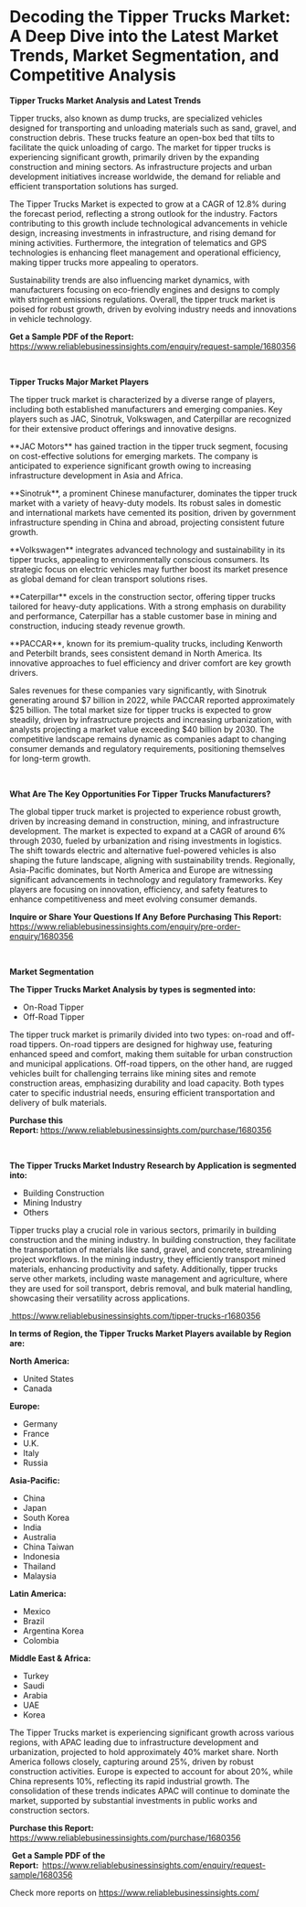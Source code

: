 <p><h1>Decoding the Tipper Trucks Market: A Deep Dive into the Latest Market Trends, Market Segmentation, and Competitive Analysis</h1></p><p><strong>Tipper Trucks Market Analysis and Latest Trends</strong></p>
<p><p>Tipper trucks, also known as dump trucks, are specialized vehicles designed for transporting and unloading materials such as sand, gravel, and construction debris. These trucks feature an open-box bed that tilts to facilitate the quick unloading of cargo. The market for tipper trucks is experiencing significant growth, primarily driven by the expanding construction and mining sectors. As infrastructure projects and urban development initiatives increase worldwide, the demand for reliable and efficient transportation solutions has surged.</p><p>The Tipper Trucks Market is expected to grow at a CAGR of 12.8% during the forecast period, reflecting a strong outlook for the industry. Factors contributing to this growth include technological advancements in vehicle design, increasing investments in infrastructure, and rising demand for mining activities. Furthermore, the integration of telematics and GPS technologies is enhancing fleet management and operational efficiency, making tipper trucks more appealing to operators.</p><p>Sustainability trends are also influencing market dynamics, with manufacturers focusing on eco-friendly engines and designs to comply with stringent emissions regulations. Overall, the tipper truck market is poised for robust growth, driven by evolving industry needs and innovations in vehicle technology.</p></p>
<p><strong>Get a Sample PDF of the Report:&nbsp;</strong> <a href="https://www.reliablebusinessinsights.com/enquiry/request-sample/1680356?utm_campaign=3053&utm_medium=2&utm_source=Github&utm_content=ia&utm_term=30032025&utm_id=tipper-trucks">https://www.reliablebusinessinsights.com/enquiry/request-sample/1680356</a></p>
<p>&nbsp;</p>
<p><strong>Tipper Trucks Major Market Players</strong></p>
<p><p>The tipper truck market is characterized by a diverse range of players, including both established manufacturers and emerging companies. Key players such as JAC, Sinotruk, Volkswagen, and Caterpillar are recognized for their extensive product offerings and innovative designs.</p><p>**JAC Motors** has gained traction in the tipper truck segment, focusing on cost-effective solutions for emerging markets. The company is anticipated to experience significant growth owing to increasing infrastructure development in Asia and Africa.</p><p>**Sinotruk**, a prominent Chinese manufacturer, dominates the tipper truck market with a variety of heavy-duty models. Its robust sales in domestic and international markets have cemented its position, driven by government infrastructure spending in China and abroad, projecting consistent future growth.</p><p>**Volkswagen** integrates advanced technology and sustainability in its tipper trucks, appealing to environmentally conscious consumers. Its strategic focus on electric vehicles may further boost its market presence as global demand for clean transport solutions rises.</p><p>**Caterpillar** excels in the construction sector, offering tipper trucks tailored for heavy-duty applications. With a strong emphasis on durability and performance, Caterpillar has a stable customer base in mining and construction, inducing steady revenue growth.</p><p>**PACCAR**, known for its premium-quality trucks, including Kenworth and Peterbilt brands, sees consistent demand in North America. Its innovative approaches to fuel efficiency and driver comfort are key growth drivers.</p><p>Sales revenues for these companies vary significantly, with Sinotruk generating around $7 billion in 2022, while PACCAR reported approximately $25 billion. The total market size for tipper trucks is expected to grow steadily, driven by infrastructure projects and increasing urbanization, with analysts projecting a market value exceeding $40 billion by 2030. The competitive landscape remains dynamic as companies adapt to changing consumer demands and regulatory requirements, positioning themselves for long-term growth.</p></p>
<p>&nbsp;</p>
<p><strong>What Are The Key Opportunities For Tipper Trucks Manufacturers?</strong></p>
<p><p>The global tipper truck market is projected to experience robust growth, driven by increasing demand in construction, mining, and infrastructure development. The market is expected to expand at a CAGR of around 6% through 2030, fueled by urbanization and rising investments in logistics. The shift towards electric and alternative fuel-powered vehicles is also shaping the future landscape, aligning with sustainability trends. Regionally, Asia-Pacific dominates, but North America and Europe are witnessing significant advancements in technology and regulatory frameworks. Key players are focusing on innovation, efficiency, and safety features to enhance competitiveness and meet evolving consumer demands.</p></p>
<p><strong>Inquire or Share Your Questions If Any Before Purchasing This Report:</strong> <a href="https://www.reliablebusinessinsights.com/enquiry/pre-order-enquiry/1680356?utm_campaign=3053&utm_medium=2&utm_source=Github&utm_content=ia&utm_term=30032025&utm_id=tipper-trucks">https://www.reliablebusinessinsights.com/enquiry/pre-order-enquiry/1680356</a></p>
<p>&nbsp;</p>
<p><strong>Market Segmentation</strong></p>
<p><strong>The Tipper Trucks Market Analysis by types is segmented into:</strong></p>
<p><ul><li>On-Road Tipper</li><li>Off-Road Tipper</li></ul></p>
<p><p>The tipper truck market is primarily divided into two types: on-road and off-road tippers. On-road tippers are designed for highway use, featuring enhanced speed and comfort, making them suitable for urban construction and municipal applications. Off-road tippers, on the other hand, are rugged vehicles built for challenging terrains like mining sites and remote construction areas, emphasizing durability and load capacity. Both types cater to specific industrial needs, ensuring efficient transportation and delivery of bulk materials.</p></p>
<p><strong>Purchase this Report:&nbsp;</strong><a href="https://www.reliablebusinessinsights.com/purchase/1680356?utm_campaign=3053&utm_medium=2&utm_source=Github&utm_content=ia&utm_term=30032025&utm_id=tipper-trucks">https://www.reliablebusinessinsights.com/purchase/1680356</a></p>
<p>&nbsp;</p>
<p><strong>The Tipper Trucks Market Industry Research by Application is segmented into:</strong></p>
<p><ul><li>Building Construction</li><li>Mining Industry</li><li>Others</li></ul></p>
<p><p>Tipper trucks play a crucial role in various sectors, primarily in building construction and the mining industry. In building construction, they facilitate the transportation of materials like sand, gravel, and concrete, streamlining project workflows. In the mining industry, they efficiently transport mined materials, enhancing productivity and safety. Additionally, tipper trucks serve other markets, including waste management and agriculture, where they are used for soil transport, debris removal, and bulk material handling, showcasing their versatility across applications.</p></p>
<p><a href="https://www.reliablebusinessinsights.com/tipper-trucks-r1680356?utm_campaign=3053&utm_medium=2&utm_source=Github&utm_content=ia&utm_term=30032025&utm_id=tipper-trucks">&nbsp;https://www.reliablebusinessinsights.com/tipper-trucks-r1680356</a></p>
<p><strong>In terms of Region, the Tipper Trucks Market Players available by Region are:</strong></p>
<p>
    <p> <strong> North America: </strong>
        <ul>
            <li>United States</li>
            <li>Canada</li>
        </ul>
        </p> 
    <p> <strong> Europe: </strong>
        <ul>
            <li>Germany</li>
            <li>France</li>
            <li>U.K.</li>
            <li>Italy</li>
            <li>Russia</li>
        </ul>
        </p> 
    <p> <strong> Asia-Pacific: </strong>
        <ul>
            <li>China</li>
            <li>Japan</li>
            <li>South Korea</li>
            <li>India</li>
            <li>Australia</li>
            <li>China Taiwan</li>
            <li>Indonesia</li>
            <li>Thailand</li>
            <li>Malaysia</li>
        </ul>
        </p> 
    <p> <strong> Latin America: </strong>
        <ul>
            <li>Mexico</li>
            <li>Brazil</li>
            <li>Argentina Korea</li>
            <li>Colombia</li>
        </ul>
        </p> 
    <p> <strong> Middle East & Africa: </strong>
        <ul>
            <li>Turkey</li>
            <li>Saudi</li>
            <li>Arabia</li>
            <li>UAE</li>
            <li>Korea</li>
        </ul>
    </p>
    </p>
<p><p>The Tipper Trucks market is experiencing significant growth across various regions, with APAC leading due to infrastructure development and urbanization, projected to hold approximately 40% market share. North America follows closely, capturing around 25%, driven by robust construction activities. Europe is expected to account for about 20%, while China represents 10%, reflecting its rapid industrial growth. The consolidation of these trends indicates APAC will continue to dominate the market, supported by substantial investments in public works and construction sectors.</p></p>
<p><strong>Purchase this Report: </strong><a href="https://www.reliablebusinessinsights.com/purchase/1680356?utm_campaign=3053&utm_medium=2&utm_source=Github&utm_content=ia&utm_term=30032025&utm_id=tipper-trucks">https://www.reliablebusinessinsights.com/purchase/1680356</a></p>
<p>&nbsp;<strong>Get a Sample PDF of the Report:&nbsp;&nbsp;</strong><a href="https://www.reliablebusinessinsights.com/enquiry/request-sample/1680356?utm_campaign=3053&utm_medium=2&utm_source=Github&utm_content=ia&utm_term=30032025&utm_id=tipper-trucks">https://www.reliablebusinessinsights.com/enquiry/request-sample/1680356</a></p>
<p><strong></strong></p>
<p>Check more reports on <a href="https://www.reliablebusinessinsights.com/?utm_campaign=3053&utm_medium=2&utm_source=Github&utm_content=ia&utm_term=30032025&utm_id=tipper-trucks">https://www.reliablebusinessinsights.com/</a></p>